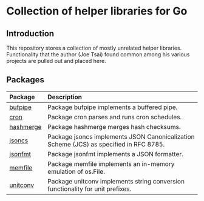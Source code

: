 # Collection of helper libraries for Go #

## Introduction ##

This repository stores a collection of mostly unrelated helper libraries.
Functionality that the author (Joe Tsai) found common among his various projects
are pulled out and placed here.


## Packages ##

| Package | Description |
| :------ | :---------- |
| [bufpipe](https://pkg.go.dev/github.com/dsnet/golib/bufpipe) | Package bufpipe implements a buffered pipe. |
| [cron](https://pkg.go.dev/github.com/dsnet/golib/cron) | Package cron parses and runs cron schedules. |
| [hashmerge](https://pkg.go.dev/github.com/dsnet/golib/hashmerge) | Package hashmerge merges hash checksums. |
| [jsoncs](https://pkg.go.dev/github.com/dsnet/golib/jsoncs) | Package jsoncs implements JSON Canonicalization Scheme (JCS) as specified in RFC 8785. |
| [jsonfmt](https://pkg.go.dev/github.com/dsnet/golib/jsonfmt) | Package jsonfmt implements a JSON formatter. |
| [memfile](https://pkg.go.dev/github.com/dsnet/golib/memfile) | Package memfile implements an in-memory emulation of os.File. |
| [unitconv](https://pkg.go.dev/github.com/dsnet/golib/unitconv) | Package unitconv implements string conversion functionality for unit prefixes. |
